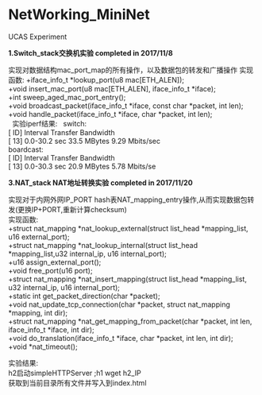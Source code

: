 # NetWorking_MiniNet  
UCAS Experiment  

**1.Switch_stack交换机实验  completed in 2017/11/8**    

实现对数据结构mac_port_map的所有操作，以及数据包的转发和广播操作 
实现函数: 
+iface_info_t *lookup_port(u8 mac[ETH_ALEN]);  
+void insert_mac_port(u8 mac[ETH_ALEN], iface_info_t *iface);  
+int sweep_aged_mac_port_entry();  
+void broadcast_packet(iface_info_t *iface, const char *packet, int len);   
+void handle_packet(iface_info_t *iface, char *packet, int len);    
  
实验iperf结果:   
switch:  
[ ID] Interval       Transfer     Bandwidth  
[ 13]  0.0-30.2 sec  33.5 MBytes  9.29 Mbits/sec  
boardcast:    
[ ID] Interval       Transfer     Bandwidth   
[ 13]  0.0-30.3 sec  20.9 MBytes  5.78 Mbits/se  

**3.NAT_stack NAT地址转换实验  completed in 2017/11/20**  

实现对于内网外网IP_PORT hash表NAT_mapping_entry操作,从而实现数据包转发(更换IP+PORT,重新计算checksum)   
实现函数:  
+struct nat_mapping *nat_lookup_external(struct list_head *mapping_list, u16 external_port);  
+struct nat_mapping *nat_lookup_internal(struct list_head *mapping_list,u32 internal_ip, u16 internal_port);  
+u16 assign_external_port();  
+void free_port(u16 port);  
+struct nat_mapping *nat_insert_mapping(struct list_head *mapping_list, u32 internal_ip, u16 internal_port);  
+static int get_packet_direction(char *packet);  
+void nat_update_tcp_connection(char *packet, struct nat_mapping *mapping, int dir);  
+struct nat_mapping *nat_get_mapping_from_packet(char *packet, int len, iface_info_t *iface, int dir);  
+void do_translation(iface_info_t *iface, char *packet, int len, int dir);  
+void *nat_timeout();  

实验结果:  
h2启动simpleHTTPServer ;h1 wget h2_IP   
获取到当前目录所有文件并写入到index.html  
